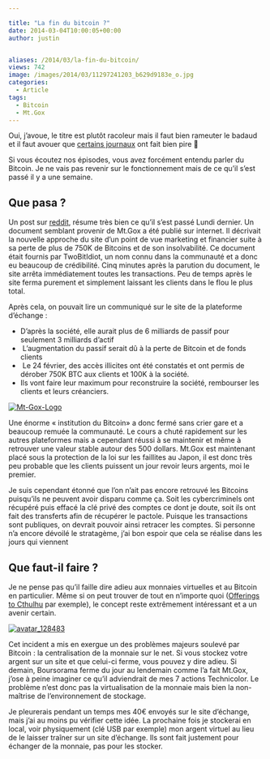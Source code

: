 ```yaml
---

title: "La fin du bitcoin ?"
date: 2014-03-04T10:00:05+00:00
author: justin


aliases: /2014/03/la-fin-du-bitcoin/
views: 742
image: /images/2014/03/11297241203_b629d9183e_o.jpg
categories:
  - Article
tags:
  - Bitcoin
  - Mt.Gox
---
```

Oui, j’avoue, le titre est plutôt racoleur mais il faut bien rameuter le badaud et il faut avouer que [certains journaux](http://www.20minutes.fr/high-tech/1311950-20140301-faillite-marche-mtgox-ou-passes-tous-bitcoins) ont fait bien pire 🙂

Si vous écoutez nos épisodes, vous avez forcément entendu parler du Bitcoin. Je ne vais pas revenir sur le fonctionnement mais de ce qu’il s’est passé il y a une semaine.

## Que pasa ?

Un post sur [reddit](http://www.reddit.com/r/Bitcoin/comments/1yvdcd/heres_a_summary_of_what_has_happened_over_the/), résume très bien ce qu’il s’est passé Lundi dernier. Un document semblant provenir de Mt.Gox a été publié sur internet. Il décrivait la nouvelle approche du site d’un point de vue marketing et financier suite à sa perte de plus de 750K de Bitcoins et de son insolvabilité. Ce document était fournis par TwoBitIdiot, un nom connu dans la communauté et a donc eu beaucoup de crédibilité. Cinq minutes après la parution du document, le site arrêta immédiatement toutes les transactions. Peu de temps après le site ferma purement et simplement laissant les clients dans le flou le plus total.

Après cela, on pouvait lire un communiqué sur le site de la plateforme d’échange :

  * D’après la société, elle aurait plus de 6 milliards de passif pour seulement 3 milliards d’actif
  *  L’augmentation du passif serait dû à la perte de Bitcoin et de fonds clients
  *  Le 24 février, des accès illicites ont été constatés et ont permis de dérober 750K BTC aux clients et 100K à la société.
  * Ils vont faire leur maximum pour reconstruire la société, rembourser les clients et leurs créanciers.




  <a href="/images/2014/03/Mt-Gox-Logo.png"><img  alt="Mt-Gox-Logo" src="/images/2014/03/Mt-Gox-Logo-300x141.png"     /></a>


Une énorme « institution du Bitcoin» a donc fermé sans crier gare et a beaucoup remuée la communauté. Le cours a chuté rapidement sur les autres plateformes mais a cependant réussi à se maintenir et même à retrouver une valeur stable autour des 500 dollars. Mt.Gox est maintenant placé sous la protection de la loi sur les faillites au Japon, il est donc très peu probable que les clients puissent un jour revoir leurs argents, moi le premier.

Je suis cependant étonné que l’on n’ait pas encore retrouvé les Bitcoins puisqu’ils ne peuvent avoir disparu comme ça. Soit les cybercriminels ont récupéré puis effacé la clé privé des comptes ce dont je doute, soit ils ont fait des transferts afin de récupérer le pactole. Puisque les transactions sont publiques, on devrait pouvoir ainsi retracer les comptes. Si personne n’a encore dévoilé le stratagème, j’ai bon espoir que cela se réalise dans les jours qui viennent

## Que faut-il faire ?

Je ne pense pas qu’il faille dire adieu aux monnaies virtuelles et au Bitcoin en particulier. Même si on peut trouver de tout en n’importe quoi ([Offerings to Cthulhu](http://altcoins.com/off-offerings-to-cthulhu.html) par exemple), le concept reste extrêmement intéressant et a un avenir certain.

[<img  title="ALL HAIL Cthulhu" alt="avatar_128483" src="/images/2014/03/avatar_128483.png"   />](/images/2014/03/avatar_128483.png)

Cet incident a mis en exergue un des problèmes majeurs soulevé par Bitcoin : la centralisation de la monnaie sur le net. Si vous stockez votre argent sur un site et que celui-ci ferme, vous pouvez y dire adieu. Si demain, Boursorama ferme du jour au lendemain comme l’a fait Mt.Gox, j’ose à peine imaginer ce qu’il adviendrait de mes 7 actions Technicolor. Le problème n’est donc pas la virtualisation de la monnaie mais bien la non-maîtrise de l’environnement de stockage.

Je pleurerais pendant un temps mes 40€ envoyés sur le site d’échange, mais j’ai au moins pu vérifier cette idée. La prochaine fois je stockerai en local, voir physiquement (clé USB par exemple) mon argent virtuel au lieu de le laisser traîner sur un site d’échange. Ils sont fait justement pour échanger de la monnaie, pas pour les stocker.
